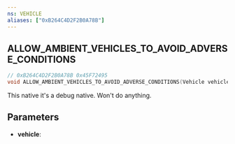 ```yaml
---
ns: VEHICLE
aliases: ["0xB264C4D2F2B0A78B"]
---
```

## ALLOW_AMBIENT_VEHICLES_TO_AVOID_ADVERSE_CONDITIONS

```c
// 0xB264C4D2F2B0A78B 0x45F72495
void ALLOW_AMBIENT_VEHICLES_TO_AVOID_ADVERSE_CONDITIONS(Vehicle vehicle);
```

This native it's a debug native. Won't do anything.

## Parameters
* **vehicle**: 

